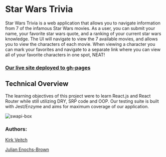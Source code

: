 # Star Wars Trivia
Star Wars Trivia is a web application that allows you to navigate information from 7 of the infamous Star Wars movies.
As a user, you can submit your name, your favorite star wars quote, and a ranking of your current star wars knowledge. The UI will navigate to view the 7 available movies, and allows you to view the characters of each movie. When viewing a character you can mark your favorites and navigate to a separate link where you can view all of your favorite characters in one spot, NEAT!
### [Our live site deployed to gh-pages](https://kveitch.github.io/swapi-trivia)
## Technical Overview
The learning objectives of this project were to learn React.js and React Router while still utilizing DRY, SRP code and OOP.
Our testing suite is built with Jest/Enzyme and aims for maximum coverage of our application. 

![swapi-box](https://user-images.githubusercontent.com/48660739/66855177-51407600-ef72-11e9-9495-67acf3012bae.png)

### Authors: 
[Kirk Veitch](https://github.com/KVeitch)

[Julian Enochs-Brown](https://github.com/julianenochs)
